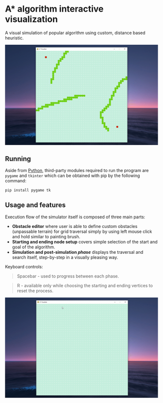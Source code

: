 # A* algorithm interactive visualization
A visual simulation of popular algorithm using custom, distance based heuristic. 

![Image](https://github.com/Tjofil/A-star_algorithm_interactive_visualizer/blob/master/gif/sim.gif)

## Running
Aside from [Python](https://www.python.org), third-party modules required to run the program are `pygame` and `tkinter` which can be obtained with pip by the following command:

    pip install pygame tk
    
## Usage and features
Execution flow of the simulator itself is composed of three main parts:
- **Obstacle editor** where user is able to define custom obstacles (unpassable terrain) for grid traversal simply by using left mouse click and hold similar to painting brush.
- **Starting and ending node setup** covers simple selection of the start and goal of the algorithm.
- **Simulation and post-simulation _phase_** displays the traversal and search itself, step-by-step in a visually pleasing way.

Keyboard controls:
>Spacebar - used to progress between each phase.

>R - available only while choosing the starting and ending vertices to reset the process.

![Image](https://github.com/Tjofil/A-star_algorithm_interactive_visualizer/blob/master/gif/prep.gif)

